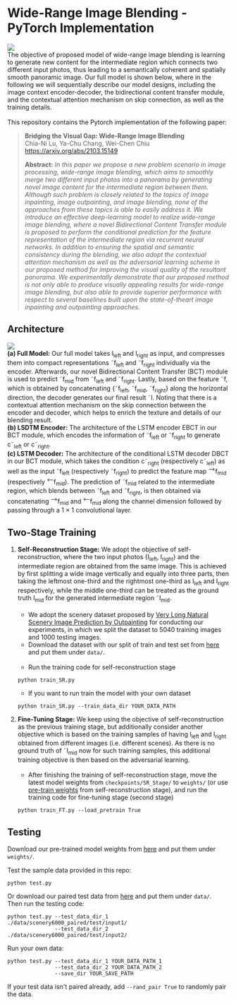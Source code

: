 # Wide-Range Image Blending - PyTorch Implementation
<img src="https://github.com/arunsandy1309/Image-Blending/assets/50144683/6cd80dcd-b547-4e85-b3db-9b8718fd086e"></br>
The objective of proposed model of wide-range image blending is learning to generate new content for the intermediate region which connects two different input photos, thus leading to a semantically coherent and spatially smooth panoramic image. Our full model is shown below, where in the following we will sequentially describe our model designs, including the image context encoder-decoder, the bidirectional content transfer module, and the contextual attention mechanism on skip connection, as well as the training details.</br></br>
This repository contains the Pytorch implementation of the following paper:
>**Bridging the Visual Gap: Wide-Range Image Blending**</br>
>Chia-Ni Lu, Ya-Chu Chang, Wei-Chen Chiu</br>
>https://arxiv.org/abs/2103.15149
>
>**Abstract:** _In this paper we propose a new problem scenario in image processing, wide-range image blending, which aims to smoothly merge two different input photos into a panorama by generating novel image content for the intermediate region between them. Although such problem is closely related to the topics of image inpainting, image outpainting, and image blending, none of the approaches from these topics is able to easily address it. We introduce an effective deep-learning model to realize wide-range image blending, where a novel Bidirectional Content Transfer module is proposed to perform the conditional prediction for the feature
representation of the intermediate region via recurrent neural networks. In addition to ensuring the spatial and semantic consistency during the blending, we also adopt the contextual attention mechanism as well as the adversarial learning scheme in our proposed method for improving the visual quality of the resultant panorama. We experimentally demonstrate that our proposed method is not only able to produce visually appealing results for wide-range image blending, but also able to provide superior performance with respect to several baselines built upon the state-of-theart image inpainting and outpainting approaches._

## Architecture
<img src="https://github.com/arunsandy1309/Image-Blending/assets/50144683/26a4dcc2-d16d-4922-b490-f91e8b4606d8"></br>
**(a) Full Model:** Our full model takes I<sub>left</sub> and I<sub>right</sub> as input, and compresses them into compact representations ˜f<sub>left</sub> and ˜f<sub>right</sub> individually via the encoder. Afterwards, our novel Bidirectional Content Transfer (BCT) module is used to predict ˜f<sub>mid</sub> from ˜f<sub>left</sub> and ˜f<sub>right</sub>. Lastly, based on the feature ˜f, which is obtained by concatenating {˜f<sub>left</sub>, ˜f<sub>mid</sub>, ˜f<sub>right</sub>} along the horizontal direction, the decoder generates our final result ˜I. Noting that there is a contextual attention mechanism on the skip connection between the encoder and decoder, which helps to enrich the texture and details of our blending result. </br>
**(b) LSDTM Encoder:** The architecture of the LSTM encoder EBCT in our BCT module, which encodes the information of ˜f<sub>left</sub> or ˜f<sub>right</sub> to generate c˜<sub>left</sub> or c˜<sub>right</sub>. </br>
**(c) LSTM Decoder:** The architecture of the conditional LSTM decoder DBCT in our BCT module, which takes the condition c˜<sub>right</sub> (respectively c˜<sub>left</sub>) as well as the input ˜f<sub>left</sub> (respectively ˜f<sub>right</sub>) to predict the feature map <sup>--></sup>f<sub>mid</sub> (respectively <sup><--</sup>f<sub>mid</sub>). The prediction of ˜f<sub>mid</sub> related to the intermediate region, which blends between ˜f<sub>left</sub> and ˜f<sub>right</sub>, is then obtained via concatenating <sup>--></sup>f<sub>mid</sub> and <sup><--</sup>f<sub>mid</sub> along the channel dimension followed by passing through a 1 × 1 convolutional layer.</br>
  
## Two-Stage Training
1. **Self-Reconstruction Stage:** We adopt the objective of self-reconstruction, where the two input photos {I<sub>left</sub>, I<sub>right</sub>} and the intermediate region are obtained from the same image. This is achieved by first splitting a wide image vertically and equally into three parts, then taking the leftmost one-third and the rightmost one-third as I<sub>left</sub> and I<sub>right</sub> respectively, while the middle one-third can be treated as the ground truth I<sub>mid</sub> for the generated intermediate region ˜I<sub>mid</sub>.</br></br>
    - We adopt the scenery dataset proposed by [Very Long Natural Scenery Image Prediction by Outpainting](https://github.com/z-x-yang/NS-Outpainting) for conducting our experiments, in which we split the dataset to 5040 training images and 1000 testing images.
    - Download the dataset with our split of train and test set from [here](https://drive.google.com/file/d/1wi3s9-_4b-UnPbkqjAXjuA4-bVyn1IAw/view) and put them under `data/`.</br></br>
    - Run the training code for self-reconstruction stage
    ```
    python train_SR.py
    ```
    - If you want to run train the model with your own dataset
    ```
    python train_SR.py --train_data_dir YOUR_DATA_PATH
    ```
2. **Fine-Tuning Stage:** We keep using the objective of self-reconstruction as the previous training stage, but additionally consider another objective which is based on the training samples of having I<sub>left</sub> and I<sub>right</sub> obtained from different images (i.e. different scenes). As there is no ground truth of ˜I<sub>mid</sub> now for such training samples, this additional training objective is then based on the adversarial learning.</br></br>
    - After finishing the training of self-reconstruction stage, move the latest model weights from `checkpoints/SR_Stage/` to `weights/` (or use [pre-train weights](https://drive.google.com/drive/folders/1CHvW6KHeLXVJSslvahEylDW70nJowWHR) from self-reconstruction stage), and run the training code for fine-tuning stage (second stage)
    ```
    python train_FT.py --load_pretrain True
    ```
    
## Testing
Download our pre-trained model weights from [here](https://drive.google.com/drive/folders/1dRpBBFAYHlbOrRjpKiW6SvdU8AnTepqy?usp=share_link) and put them under `weights/`. 

Test the sample data provided in this repo:
```
python test.py
```
Or download our paired test data from [here](https://drive.google.com/file/d/1d01cgpaEG4F1drGAE38gz_LsvUCTM6l_/view?usp=share_link) and put them under `data/`.  
Then run the testing code:
```
python test.py --test_data_dir_1 ./data/scenery6000_paired/test/input1/
               --test_data_dir_2 ./data/scenery6000_paired/test/input2/
```

Run your own data:
```
python test.py --test_data_dir_1 YOUR_DATA_PATH_1
               --test_data_dir_2 YOUR_DATA_PATH_2
               --save_dir YOUR_SAVE_PATH
```
If your test data isn't paired already, add `--rand_pair True` to randomly pair the data.
